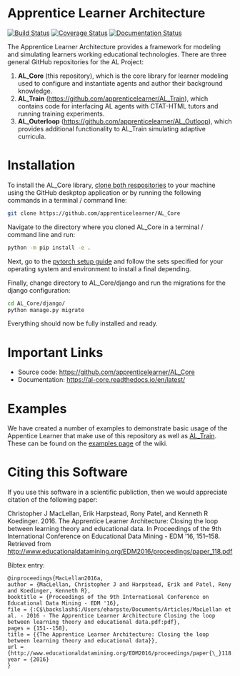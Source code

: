 # Apprentice Learner Architecture

[![Build Status](https://travis-ci.org/apprenticelearner/AL_Core.svg?branch=master)](https://travis-ci.org/apprenticelearner/AL_Core) 
[![Coverage Status](https://coveralls.io/repos/github/apprenticelearner/AL_Core/badge.svg?branch=master)](https://coveralls.io/github/apprenticelearner/AL_Core?branch=master)
[![Documentation Status](https://readthedocs.org/projects/al-core/badge/?version=latest)](https://al-core.readthedocs.io/en/latest/?badge=latest)

The Apprentice Learner Architecture provides a framework for modeling and simulating learners working educational technologies. There are three general GitHub repositories for the AL Project: 

1. **AL_Core** (this repository), which is the core library for learner modeling used to configure and instantiate agents and author their background knowledge. 
2. **AL_Train** (https://github.com/apprenticelearner/AL_Train), which contains code for interfacing AL agents with CTAT-HTML tutors and running training experiments.
3. **AL_Outerloop** (https://github.com/apprenticelearner/AL_Outloop), which provides additional functionality to AL_Train simulating adaptive curricula.

# Installation

To install the AL_Core library, [clone both respositories](https://help.github.com/en/articles/cloning-a-repository) to your machine using the GitHub deskptop application or by running the following commands in a terminal / command line:

```bash
git clone https://github.com/apprenticelearner/AL_Core 
```

Navigate to the directory where you cloned AL_Core in a terminal / command line and run:

```bash
python -m pip install -e .
```

Next, go to the [pytorch setup guide](https://pytorch.org/get-started/locally/) and follow the sets specified for your operating system and environment to install a final depending.

Finally, change directory to AL_Core/django and run the migrations for the django configuration:

```bash
cd AL_Core/django/
python manage.py migrate
```

Everything should now be fully installed and ready.

# Important Links

* Source code: https://github.com/apprenticelearner/AL_Core
* Documentation: https://al-core.readthedocs.io/en/latest/

# Examples
We have created a number of examples to demonstrate basic usage of the Appentice Learner that make use of this repository as well as [AL_Train](https://github.com/apprenticelearner/AL_Core). These can be found on the [examples page](https://github.com/apprenticelearner/AL_Core/wiki/Examples) of the wiki.

# Citing this Software

If you use this software in a scientific publiction, then we would appreciate citation of the following paper:

Christopher J MacLellan, Erik Harpstead, Rony Patel, and Kenneth R Koedinger. 2016. The Apprentice Learner Architecture: Closing the loop between learning theory and educational data. In Proceedings of the 9th International Conference on Educational Data Mining - EDM ’16, 151–158. Retrieved from http://www.educationaldatamining.org/EDM2016/proceedings/paper_118.pdf

Bibtex entry:

```
@inproceedings{MacLellan2016a,
author = {MacLellan, Christopher J and Harpstead, Erik and Patel, Rony and Koedinger, Kenneth R},
booktitle = {Proceedings of the 9th International Conference on Educational Data Mining - EDM '16},
file = {:C$\backslash$:/Users/eharpste/Documents/Articles/MacLellan et al. - 2016 - The Apprentice Learner Architecture Closing the loop between learning theory and educational data.pdf:pdf},
pages = {151--158},
title = {{The Apprentice Learner Architecture: Closing the loop between learning theory and educational data}},
url = {http://www.educationaldatamining.org/EDM2016/proceedings/paper{\_}118.pdf},
year = {2016}
}
```

